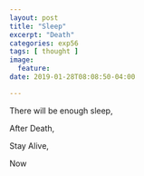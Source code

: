 ```yaml
---
layout: post
title: "Sleep"
excerpt: "Death"
categories: exp56
tags: [ thought ]
image:
  feature:
date: 2019-01-28T08:08:50-04:00

---
```


There will be enough sleep,

After Death,


Stay Alive,

Now
